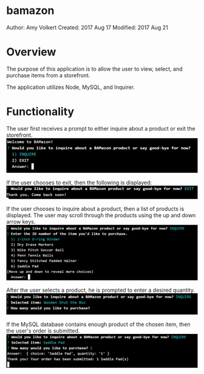 # bamazon
Author: Amy Volkert
Created:  2017 Aug 17
Modified: 2017 Aug 21


# Overview
The purpose of this application is to allow the user to view, select, and purchase items from a storefront.

The application utilizes Node, MySQL, and Inquirer.

# Functionality
The user first receives a prompt to either inquire about a product or exit the storefront.
![inquire or exit](images/inquire-exit.JPG)

If the user chooses to exit, then the following is displayed:
![exit](images/exit.JPG)

If the user chooses to inquire about a product, then a list of products is displayed. The user may scroll through the products using the up and down arrow keys.
![inquire](images/inquire.JPG)

After the user selects a product, he is prompted to enter a desired quantity.
![quantity](images/quantity.JPG)

If the MySQL database contains enough product of the chosen item, then the user's order is submitted.
![order received](images/order-received.JPG)
